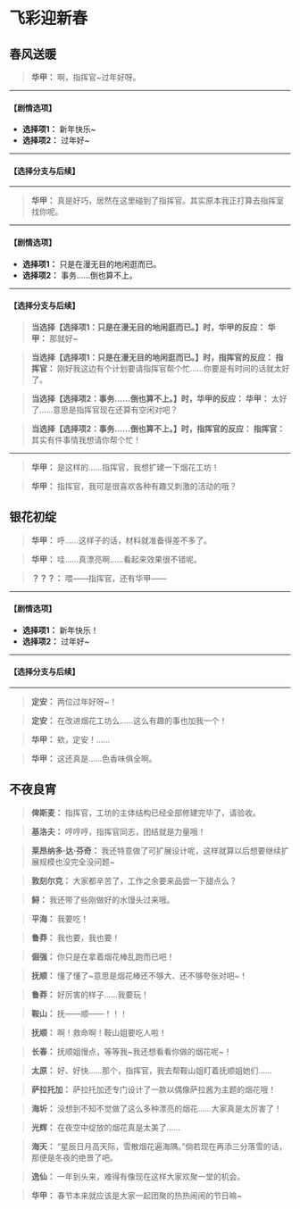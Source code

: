 # 飞彩迎新春

## 春风送暖

> **华甲：**
> 啊，指挥官~过年好呀。

---
#### **【剧情选项】**
*   **选择项1：** 新年快乐~
*   **选择项2：** 过年好~

---
#### **【选择分支与后续】**
---

> **华甲：**
> 真是好巧，居然在这里碰到了指挥官。其实原本我正打算去指挥室找你呢。

---
#### **【剧情选项】**
*   **选择项1：** 只是在漫无目的地闲逛而已。
*   **选择项2：** 事务……倒也算不上。

---
#### **【选择分支与后续】**
> **当选择【选择项1：只是在漫无目的地闲逛而已。】时，华甲的反应：**
> **华甲：** 那就好~

> **当选择【选择项1：只是在漫无目的地闲逛而已。】时，指挥官的反应：**
> **指挥官：** 刚好我这边有个计划要请指挥官帮个忙……你要是有时间的话就太好了。

> **当选择【选择项2：事务……倒也算不上。】时，华甲的反应：**
> **华甲：** 太好了……意思是指挥官现在还算有空闲对吧？

> **当选择【选择项2：事务……倒也算不上。】时，指挥官的反应：**
> **指挥官：** 其实有件事情我想请你帮个忙！

---

> **华甲：**
> 是这样的……指挥官，我想扩建一下烟花工坊！

> **华甲：**
> 指挥官，我可是很喜欢各种有趣又刺激的活动的哦？

## 银花初绽

> **华甲：**
> 呼……这样子的话，材料就准备得差不多了。

> **华甲：**
> 哇……真漂亮啊……看起来效果很不错呢。

> **？？？：**
> 喂——指挥官，还有华甲——

---
#### **【剧情选项】**
*   **选择项1：** 新年快乐！
*   **选择项2：** 过年好~

---
#### **【选择分支与后续】**
---

> **定安：**
> 两位过年好呀~！

> **定安：**
> 在改进烟花工坊么……这么有趣的事也加我一个！

> **华甲：**
> 欸，定安！……

> **华甲：**
> 这还真是……色香味俱全啊。

## 不夜良宵

> **俾斯麦：**
> 指挥官，工坊的主体结构已经全部修建完毕了，请验收。

> **基洛夫：**
> 哼哼哼，指挥官同志，团结就是力量哦！

> **莱昂纳多·达·芬奇：**
> 我还特意做了可扩展设计呢，这样就算以后想要继续扩展规模也没完全没问题~

> **敦刻尔克：**
> 大家都辛苦了，工作之余要来品尝一下甜点么？

> **鲟：**
> 我还带了些刚做好的水馒头过来哦。

> **平海：**
> 我要吃！

> **鲁莽：**
> 我也要，我也要！

> **倔强：**
> 你只是在拿着烟花棒乱跑而已吧！

> **抚顺：**
> 懂了懂了~意思是烟花棒还不够大、还不够夸张对吧~！

> **鲁莽：**
> 好厉害的样子……我要玩！

> **鞍山：**
> 抚——顺——！！！

> **抚顺：**
> 啊！救命啊！鞍山姐要吃人啦！

> **长春：**
> 抚顺姐慢点，等等我~我还想看看你做的烟花呢~！

> **太原：**
> 好、好快……那个，指挥官，我去帮鞍山姐盯着抚顺姐她们……

> **萨拉托加：**
> 萨拉托加还专门设计了一款以偶像萨拉酱为主题的烟花哦！

> **海圻：**
> 没想到不知不觉做了这么多种漂亮的烟花……大家真是太厉害了！

> **光辉：**
> 在夜空中绽放的烟花真是太美了……

> **海天：**
> “星辰日月高天际，雪散烟花遍海隅。”倘若现在再添三分落雪的话，那便是冬夜的绝景了吧。

> **逸仙：**
> 一年到头来，难得有像现在这样大家欢聚一堂的机会。

> **华甲：**
> 春节本来就应该是大家一起团聚的热热闹闹的节日嘛~

